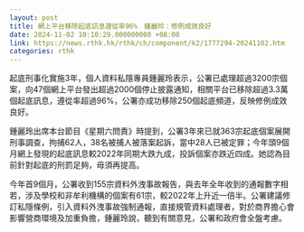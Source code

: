 ```yaml
---
layout: post
title: 網上平台移除起底訊息遵從率96%　鍾麗玲：修例成效良好
date: 2024-11-02 10:10:29.000000000 +08:00
link: https://news.rthk.hk/rthk/ch/component/k2/1777294-20241102.htm
categories: rthk
---
```


起底刑事化實施3年，個人資料私隱專員鍾麗玲表示，公署已處理超過3200宗個案，向47個網上平台發出超過2000個停止披露通知，相關平台已移除超過3.3萬個起底訊息，遵從率超過96%，公署亦成功移除250個起底頻道，反映修例成效良好。

鍾麗玲出席本台節目《星期六問責》時提到，公署3年來已就363宗起底個案展開刑事調查，拘捕62人，38名被捕人被落案起訴，當中28人已被定罪；今年頭9個月網上發現的起底訊息較2022年同期大跌九成，投訴個案亦跌近四成。她認為目前針對起底的刑罰足夠，毋須再提高。

今年首9個月，公署收到155宗資料外洩事故報告，與去年全年收到的通報數字相若，涉及學校和非牟利機構的個案有61宗，較2022年上升近一倍半。公署建議修訂私隱條例，引入資料外洩事故強制通報，直接規管資料處理者，對於商界擔心會影響營商環境及加重負擔，鍾麗玲說，聽到有關意見，公署和政府會全盤考慮。
